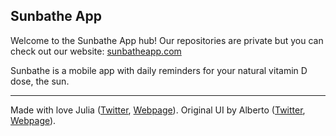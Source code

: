 ## Sunbathe App
Welcome to the Sunbathe App hub! Our repositories are private but you can check out our website: [sunbatheapp.com](https://sunbatheapp.com/)

Sunbathe is a mobile app with daily reminders for your natural vitamin D dose, the sun.

---

Made with love Julia ([Twitter](https://twitter.com/juliaalvarez23), [Webpage](https://juliaalvarez.io/)).
Original UI by Alberto ([Twitter](https://twitter.com/albertogalca), [Webpage](https://albertogalca.com/)).
